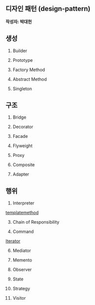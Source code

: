 ## 디자인 패턴 (design-pattern) 

**작성자: 박대헌**

## 생성
1) Builder

2) Prototype 

3) Factory Method 

4) Abstract Method 

5) Singleton 

## 구조
1) Bridge 

2) Decorator 

3) Facade 

4) Flyweight 

5) Proxy 

6) Composite 

7) Adapter 

## 행위
1) Interpreter 

[templatemethod](./src/main/java/templatemethod/templatemethod.md)

3) Chain of Responsibility 

4) Command 

[Iterator](./src/main/java/Iterator/READEME.md)

6) Mediator 

7) Memento 

8) Observer 

9) State 

10) Strategy 

11) Visitor 

